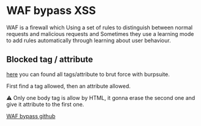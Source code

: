 # WAF bypass XSS

WAF is a firewall which Using a set of rules to distinguish between normal requests and malicious requests and Sometimes they use a learning mode to add rules automatically through learning about user behaviour.

## Blocked tag / attribute

[here](https://portswigger.net/web-security/cross-site-scripting/cheat-sheet) you can found all tags/attribute to brut force with burpsuite.

First find a tag allowed, then an attribute allowed.

:warning: Only one body tag is allow by HTML, it gonna erase the second one and give it attribute to the first one.

[WAF bypass github](https://github.com/0xInfection/Awesome-WAF#evasion-techniques)
